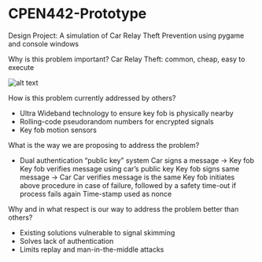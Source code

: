 # CPEN442-Prototype
Design Project:
A simulation of Car Relay Theft Prevention using pygame and console windows

Why is this problem important?
Car Relay Theft: common, cheap, easy to execute

![alt text](https://github.com/Nico628/CPEN442-Prototype/relay)

How is this problem currently addressed by others?
- Ultra Wideband technology to ensure key fob is physically nearby
- Rolling-code pseudorandom numbers for encrypted signals
- Key fob motion sensors

What is the way we are proposing to address the problem?
- Dual authentication “public key” system
    Car signs a message -> Key fob
    Key fob verifies message using car’s public key
    Key fob signs same message -> Car
    Car verifies message is the same
    Key fob initiates above procedure in case of failure, followed by a safety time-out if process fails again
    Time-stamp used as nonce

Why and in what respect is our way to address the problem better than others?
- Existing solutions vulnerable to signal skimming
- Solves lack of authentication
- Limits replay and man-in-the-middle attacks


